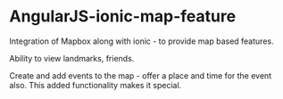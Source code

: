 # AngularJS-ionic-map-feature

Integration of Mapbox along with ionic - to provide map based features. 

Ability to view landmarks, friends. 

Create and add events to the map - offer a place and time for the event also. This added functionality makes it special. 
